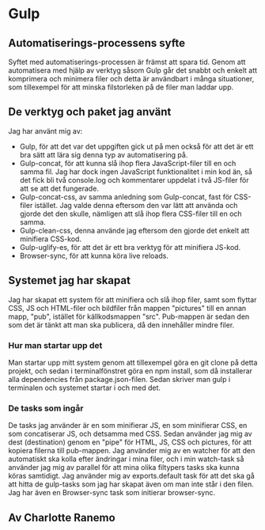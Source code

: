 # Gulp

## Automatiserings-processens syfte

Syftet med automatiserings-processen är främst att spara tid. Genom att automatisera med hjälp av verktyg såsom Gulp går det snabbt och enkelt att komprimera och minimera filer och detta är användbart i många situationer, som tillexempel för att minska filstorleken på de filer man laddar upp.

## De verktyg och paket jag använt

Jag har använt mig av:

- Gulp, för att det var det uppgiften gick ut på men också för att det är ett bra sätt att lära sig denna typ av automatisering på.
- Gulp-concat, för att kunna slå ihop flera JavaScript-filer till en och samma fil. Jag har dock ingen JavaScript funktionalitet i min kod än, så det fick bli två console.log och kommentarer uppdelat i två JS-filer för att se att det fungerade.
- Gulp-concat-css, av samma anledning som Gulp-concat, fast för CSS-filer istället. Jag valde denna eftersom den var lätt att använda och gjorde det den skulle, nämligen att slå ihop flera CSS-filer till en och samma.
- Gulp-clean-css, denna använde jag eftersom den gjorde det enkelt att minifiera CSS-kod.
- Gulp-uglify-es, för att det är ett bra verktyg för att minifiera JS-kod.
- Browser-sync, för att kunna köra live reloads.

## Systemet jag har skapat

Jag har skapat ett system för att minifiera och slå ihop filer, samt som flyttar CSS, JS och HTML-filer och bildfiler från mappen "pictures" till en annan mapp, "pub", istället för källkodsmappen "src". Pub-mappen är sedan den som det är tänkt att man ska publicera, då den innehåller mindre filer.

### Hur man startar upp det

Man startar upp mitt system genom att tillexempel göra en git clone på detta projekt, och sedan i terminalfönstret göra en npm install, som då installerar alla dependencies från package.json-filen. Sedan skriver man gulp i terminalen och systemet startar i och med det.

### De tasks som ingår

De tasks jag använder är en som minifierar JS, en som minifierar CSS, en som concatiserar JS, och detsamma med CSS. Sedan använder jag mig av dest (destination) genom en "pipe" för HTML, JS, CSS och pictures, för att kopiera filerna till pub-mappen. Jag använder mig av en watcher för att den automatiskt ska kolla efter ändringar i mina filer, och i min watch-task så använder jag mig av parallel för att mina olika filtypers tasks ska kunna köras samtidigt. Jag använder mig av exports.default task för att det ska gå att hitta de gulp-tasks som jag har skapat även om man inte står i den filen. Jag har även en Browser-sync task som initierar browser-sync.

## Av Charlotte Ranemo

